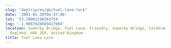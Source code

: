 ```yaml
---
slug: "daytrip/eu/gb/tuel-lane-lock"
date: '2001-01-30T04:37:00'
lat: '53.70961198263754'
lng: '-1.9087028503417969'
location: Sowerby Bridge, Tuel Lane, Friendly, Sowerby Bridge, Calderdale, West Yorkshire,
  England, HX6 2EH, United Kingdom
title: Tuel Lane Lock
---
```



